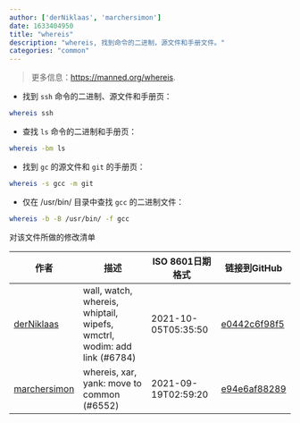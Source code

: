 ```yaml
---
author: ['derNiklaas', 'marchersimon']
date: 1633404950
title: "whereis"
description: "whereis, 找到命令的二进制，源文件和手册文件。"
categories: "common"
---
```

> 更多信息：<https://manned.org/whereis>.

- 找到 `ssh` 命令的二进制、源文件和手册页：

```bash
whereis ssh
```

- 查找 `ls` 命令的二进制和手册页：

```bash
whereis -bm ls
```

- 找到 `gc` 的源文件和 `git` 的手册页：

```bash
whereis -s gcc -m git
```

- 仅在 /usr/bin/ 目录中查找 `gcc` 的二进制文件：

```bash
whereis -b -B /usr/bin/ -f gcc
```
对该文件所做的修改清单


作者 | 描述 | ISO 8601日期格式 | 链接到GitHub
------|-----|-----|-----
[derNiklaas](mailto:derNiklaas@users.noreply.github.com) | wall, watch, whereis, whiptail, wipefs, wmctrl, wodim: add link (#6784) | 2021-10-05T05:35:50 | [e0442c6f98f5](https://github.com/tldr-pages/tldr/commit/e0442c6f98f5e01ffc3acd1398249cf0a8a3673d)
[marchersimon](mailto:50295997+marchersimon@users.noreply.github.com) | whereis, xar, yank: move to common (#6552) | 2021-09-19T02:59:20 | [e94e6af88289](https://github.com/tldr-pages/tldr/commit/e94e6af88289f26bf25c85b45971f240f56d8672)


